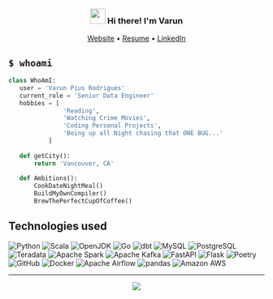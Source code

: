<!-- Heading -->
<h3 align="center"><img src = "https://raw.githubusercontent.com/MartinHeinz/MartinHeinz/master/wave.gif" width = 30px> Hi there! I'm Varun</h3>

<p align="center">
  <a href="http://varunpius.github.io/">Website</a> •
  <a href="http://varunpius.github.io/files/VarunPiusRodrigues.pdf">Resume</a> •
  <a href="https://www.linkedin.com/in/VpiusR/">LinkedIn</a>
</p>

<!--
**VarunPius/VarunPius** is a ✨ _special_ ✨ repository because its `README.md` (this file) appears on your GitHub profile.

Here are some ideas to get you started:

- 🔭 I’m currently working on ...
- 🌱 I’m currently learning ...
- 👯 I’m looking to collaborate on ...
- 🤔 I’m looking for help with ...
- 💬 Ask me about ...
- 📫 How to reach me: ...
- 😄 Pronouns: ...
- ⚡ Fun fact: ...

Check this for inspiration:
- https://github.com/abhisheknaiidu/awesome-github-profile-readme
- https://github.com/lauragift21/lauragift21/blob/master/README.md
-->

## `$ whoami`
 ```python
class WhoAmI:
    user = 'Varun Pius Rodrigues'
    current_role = 'Senior Data Engineer'
    hobbies = [
                'Reading',
                'Watching Crime Movies',
                'Coding Personal Projects',
                'Being up all Night chasing that ONE BUG...'
            ]
    
    def getCity():
        return 'Vancouver, CA'
    
    def Ambitions():
        CookDateNightMeal()
        BuildMyOwnCompiler()
        BrewThePerfectCupOfCoffee()
 ```

 
## Technologies used
<!--
Link for Logos: https://github.com/progfay/shields-with-icon
Raw File: https://raw.githubusercontent.com/progfay/shields-with-icon/master/README.md
-->

![Python](https://img.shields.io/static/v1?style=for-the-badge&message=Python&color=3776AB&logo=Python&logoColor=FFFFFF&label=)
![Scala](https://img.shields.io/static/v1?style=for-the-badge&message=Scala&color=DC322F&logo=Scala&logoColor=FFFFFF&label=)
![OpenJDK](https://img.shields.io/static/v1?style=for-the-badge&message=OpenJDK&color=222222&logo=OpenJDK&logoColor=FFFFFF&label=)
![Go](https://img.shields.io/static/v1?style=for-the-badge&message=Go&color=00ADD8&logo=Go&logoColor=FFFFFF&label=)
![dbt](https://img.shields.io/static/v1?style=for-the-badge&message=dbt&color=FF694B&logo=dbt&logoColor=FFFFFF&label=)
![MySQL](https://img.shields.io/static/v1?style=for-the-badge&message=MySQL&color=4479A1&logo=MySQL&logoColor=FFFFFF&label=)
![PostgreSQL](https://img.shields.io/static/v1?style=for-the-badge&message=PostgreSQL&color=4169E1&logo=PostgreSQL&logoColor=FFFFFF&label=)
![Teradata](https://img.shields.io/static/v1?style=for-the-badge&message=Teradata&color=F37440&logo=Teradata&logoColor=FFFFFF&label=)
![Apache Spark](https://img.shields.io/static/v1?style=for-the-badge&message=Apache+Spark&color=E25A1C&logo=Apache+Spark&logoColor=FFFFFF&label=)
![Apache Kafka](https://img.shields.io/static/v1?style=for-the-badge&message=Apache+Kafka&color=231F20&logo=Apache+Kafka&logoColor=FFFFFF&label=)
![FastAPI](https://img.shields.io/static/v1?style=for-the-badge&message=FastAPI&color=009688&logo=FastAPI&logoColor=FFFFFF&label=)
![Flask](https://img.shields.io/static/v1?style=for-the-badge&message=Flask&color=000000&logo=Flask&logoColor=FFFFFF&label=)
![Poetry](https://img.shields.io/static/v1?style=for-the-badge&message=Poetry&color=60A5FA&logo=Poetry&logoColor=FFFFFF&label=)
![GitHub](https://img.shields.io/static/v1?style=for-the-badge&message=GitHub&color=181717&logo=GitHub&logoColor=FFFFFF&label=)
![Docker](https://img.shields.io/static/v1?style=for-the-badge&message=Docker&color=2496ED&logo=Docker&logoColor=FFFFFF&label=)
![Apache Airflow](https://img.shields.io/static/v1?style=for-the-badge&message=Apache+Airflow&color=017CEE&logo=Apache+Airflow&logoColor=FFFFFF&label=)
![pandas](https://img.shields.io/static/v1?style=for-the-badge&message=pandas&color=150458&logo=pandas&logoColor=FFFFFF&label=)
![Amazon AWS](https://img.shields.io/static/v1?style=for-the-badge&message=Amazon+AWS&color=232F3E&logo=Amazon+AWS&logoColor=FFFFFF&label=)

<!--
Example with custom colors and labels:
https://img.shields.io/badge/Code-Python-informational?style=flat&logo=python&logoColor=white&color=777777
https://img.shields.io/badge/Code-Python-informational?style=flat&logo=python&color=888888
https://img.shields.io/badge/Code-Java-informational?style=flat&logo=jdk&color=888888
https://img.shields.io/badge/Code-Go-informational?style=flat&logo=go&color=888888
https://img.shields.io/badge/Data-dbt-informational?style=flat&logo=dbt&color=red
https://img.shields.io/badge/Data-mysql-informational?style=flat&logo=mysql&color=red
https://img.shields.io/badge/Data-PostgreSQL-informational?style=flat&logo=postgresql&color=red
https://img.shields.io/badge/Data-Spark-informational?style=flat&logo=apachespark&color=red
https://img.shields.io/badge/Library-fastapi-informational?style=flat&logo=fastapi&color=2bbc8a
https://img.shields.io/badge/Library-flask-informational?style=flat&logo=flask&color=2bbc8a
https://img.shields.io/badge/Library-poetry-informational?style=flat&logo=poetry&color=2bbc8a
https://img.shields.io/badge/Tools-Github-informational?style=flat&logo=github&color=blue
https://img.shields.io/badge/Tools-Docker-informational?style=flat&logo=docker&color=blue
https://img.shields.io/badge/Tools-Kafka-informational?style=flat&logo=apachekafka&color=blue
https://img.shields.io/badge/Tools-Airflow-informational?style=flat&logo=apacheairflow&color=blue
https://img.shields.io/badge/Cloud-AWS-informational?style=flat&logo=amazonaws&color=orange
https://img.shields.io/badge/Hobby-PS4-informational?style=flat&logo=#FF0000&logoColor=white&color=black

Inspired by: https://github.com/MartinHeinz/MartinHeinz/blob/master/README.md
-->

---


<p align="center">
  <img src="https://github-readme-streak-stats.herokuapp.com?user=VarunPius&theme=transparent&hide_border=true">
</p>

<!--
[![GitHub Streak](https://github-readme-streak-stats.herokuapp.com?user=VarunPius&theme=transparent&hide_border=true)](https://git.io/streak-stats)
-->
